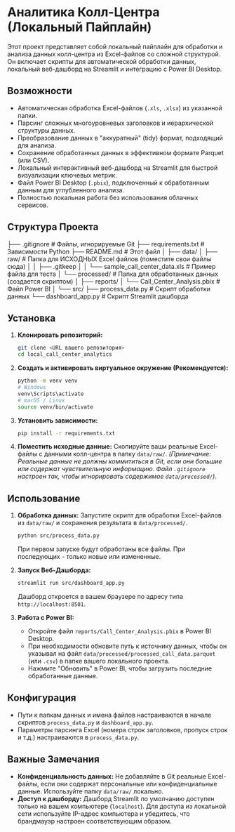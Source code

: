 # Аналитика Колл-Центра (Локальный Пайплайн)

Этот проект представляет собой локальный пайплайн для обработки и анализа данных колл-центра из Excel-файлов со сложной структурой. Он включает скрипты для автоматической обработки данных, локальный веб-дашборд на Streamlit и интеграцию с Power BI Desktop.

## Возможности

*   Автоматическая обработка Excel-файлов (`.xls`, `.xlsx`) из указанной папки.
*   Парсинг сложных многоуровневых заголовков и иерархической структуры данных.
*   Преобразование данных в "аккуратный" (tidy) формат, подходящий для анализа.
*   Сохранение обработанных данных в эффективном формате Parquet (или CSV).
*   Локальный интерактивный веб-дашборд на Streamlit для быстрой визуализации ключевых метрик.
*   Файл Power BI Desktop (`.pbix`), подключенный к обработанным данным для углубленного анализа.
*   Полностью локальная работа без использования облачных сервисов.

## Структура Проекта
├── .gitignore # Файлы, игнорируемые Git
├── requirements.txt # Зависимости Python
├── README.md # Этот файл
│
├── data/
│ ├── raw/ # Папка для ИСХОДНЫХ Excel файлов (поместите свои файлы сюда)
│ │ ├── .gitkeep
│ │ └── sample_call_center_data.xls # Пример файла для теста
│ └── processed/ # Папка для обработанных данных (создается скриптом)
│
├── reports/
│ └── Call_Center_Analysis.pbix # Файл Power BI
│
└── src/
├── process_data.py # Скрипт обработки данных
└── dashboard_app.py # Скрипт Streamlit дашборда


## Установка

1.  **Клонировать репозиторий:**
    ```bash
    git clone <URL вашего репозитория>
    cd local_call_center_analytics
    ```
2.  **Создать и активировать виртуальное окружение (Рекомендуется):**
    ```bash
    python -m venv venv
    # Windows
    venv\Scripts\activate
    # macOS / Linux
    source venv/bin/activate
    ```
3.  **Установить зависимости:**
    ```bash
    pip install -r requirements.txt
    ```
4.  **Поместить исходные данные:** Скопируйте ваши реальные Excel-файлы с данными колл-центра в папку `data/raw/`.
    *(Примечание: Реальные данные не должны коммититься в Git, если они большие или содержат чувствительную информацию. Файл `.gitignore` настроен так, чтобы игнорировать содержимое `data/processed/`)*.

## Использование

1.  **Обработка данных:**
    Запустите скрипт для обработки Excel-файлов из `data/raw/` и сохранения результата в `data/processed/`.
    ```bash
    python src/process_data.py
    ```
    При первом запуске будут обработаны все файлы. При последующих - только новые или измененные.

2.  **Запуск Веб-Дашборда:**
    ```bash
    streamlit run src/dashboard_app.py
    ```
    Дашборд откроется в вашем браузере по адресу типа `http://localhost:8501`.

3.  **Работа с Power BI:**
    *   Откройте файл `reports/Call_Center_Analysis.pbix` в Power BI Desktop.
    *   При необходимости обновите путь к источнику данных, чтобы он указывал на файл `data/processed/processed_call_data.parquet` (или `.csv`) в папке вашего локального проекта.
    *   Нажмите "Обновить" в Power BI, чтобы загрузить последние обработанные данные.

## Конфигурация

*   Пути к папкам данных и имена файлов настраиваются в начале скриптов `process_data.py` и `dashboard_app.py`.
*   Параметры парсинга Excel (номера строк заголовков, пропуск строк и т.д.) настраиваются в `process_data.py`.

## Важные Замечания

*   **Конфиденциальность данных:** Не добавляйте в Git реальные Excel-файлы, если они содержат персональные или конфиденциальные данные. Используйте папку `data/raw/` локально.
*   **Доступ к дашборду:** Дашборд Streamlit по умолчанию доступен только на вашем компьютере (`localhost`). Для доступа из локальной сети используйте IP-адрес компьютера и убедитесь, что брандмауэр настроен соответствующим образом.
